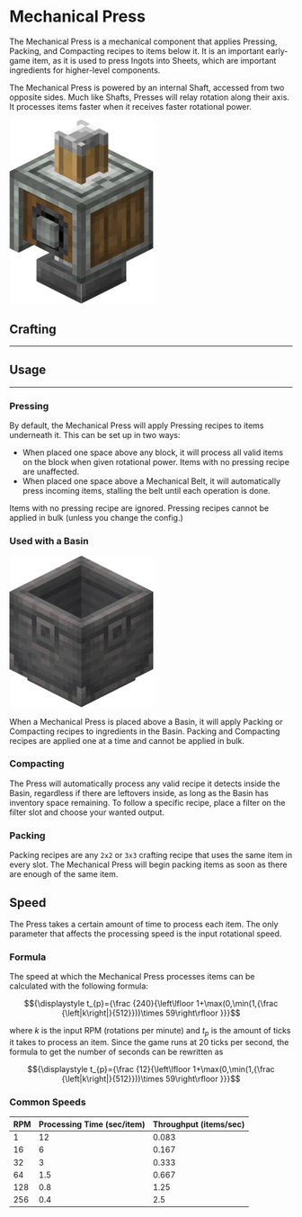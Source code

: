 # Mechanical Press

The Mechanical Press is a mechanical component that applies Pressing, Packing, and Compacting recipes to items below it. It is an important early-game item, as it is used to press Ingots into Sheets, which are important ingredients for higher-level components.

The Mechanical Press is powered by an internal Shaft, accessed from two opposite sides. Much like Shafts, Presses will relay rotation along their axis. It processes items faster when it receives faster rotational power.

<img src="../assets/blocks/mechanical_press.png" alt="Mechanical Press" width="256"/>

## Crafting

---

## Usage

---

### Pressing

By default, the Mechanical Press will apply Pressing recipes to items underneath it. This can be set up in two ways:

- When placed one space above any block, it will process all valid items on the block when given rotational power. Items with no pressing recipe are unaffected.
- When placed one space above a Mechanical Belt, it will automatically press incoming items, stalling the belt until each operation is done.

Items with no pressing recipe are ignored. Pressing recipes cannot be applied in bulk (unless you change the config.)

### Used with a Basin

<img src="../assets/blocks/basin.png" alt="Mechanical Press" width="256"/>

When a Mechanical Press is placed above a Basin, it will apply Packing or Compacting recipes to ingredients in the Basin. Packing and Compacting recipes are applied one at a time and cannot be applied in bulk.

### Compacting

The Press will automatically process any valid recipe it detects inside the Basin, regardless if there are leftovers inside, as long as the Basin has inventory space remaining. To follow a specific recipe, place a filter on the filter slot and choose your wanted output.

### Packing

Packing recipes are any `2x2` or `3x3` crafting recipe that uses the same item in every slot. The Mechanical Press will begin packing items as soon as there are enough of the same item.

## Speed

The Press takes a certain amount of time to process each item. The only parameter that affects the processing speed is the input rotational speed.

### Formula

The speed at which the Mechanical Press processes items can be calculated with the following formula:

```math
{\displaystyle t_{p}={\frac {240}{\left\lfloor 1+\max(0,\min(1,{\frac {\left|k\right|}{512}}))\times 59\right\rfloor }}}
```

where ${\displaystyle k}$ is the input RPM (rotations per minute) and ${\displaystyle t_{p}}$ is the amount of ticks it takes to process an item. Since the game runs at 20 ticks per second, the formula to get the number of seconds can be rewritten as

```math
{\displaystyle t_{p}={\frac {12}{\left\lfloor 1+\max(0,\min(1,{\frac {\left|k\right|}{512}}))\times 59\right\rfloor }}}
```

### Common Speeds

| RPM | Processing Time (sec/item) | Throughput (items/sec) |
| --- | -------------------------- | ---------------------- |
| 1   | 12                         | 0.083                  |
| 16  | 6                          | 0.167                  |
| 32  | 3                          | 0.333                  |
| 64  | 1.5                        | 0.667                  |
| 128 | 0.8                        | 1.25                   |
| 256 | 0.4                        | 2.5                    |
